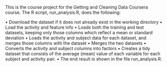 This is the course project for the Getting and Cleaning Data Coursera course. The R script, run_analysis.R, does the following:

• Download the dataset if it does not already exist in the working directory
• Load the activity and feature info
• Loads both the training and test datasets, keeping only those columns which reflect a mean or standard deviation
• Loads the activity and subject data for each dataset, and merges those columns with the dataset
• Merges the two datasets
• Converts the activity and subject columns into factors
• Creates a tidy dataset that consists of the average (mean) value of each variable for each subject and activity pair.
• The end result is shown in the file run_analysis.R. 
